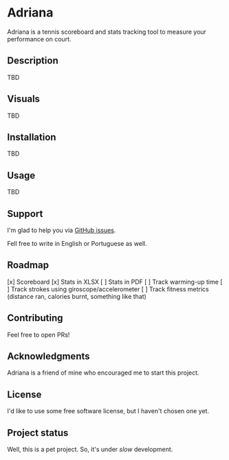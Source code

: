 # Adriana

Adriana is a tennis scoreboard and stats tracking tool to measure your performance on court.

## Description

TBD

## Visuals

TBD 

## Installation

TBD

## Usage

TBD

## Support

I'm glad to help you via [GitHub issues](https://github.com/acamargo/adriana/issues).

Fell free to write in English or Portuguese as well.

## Roadmap

[x] Scoreboard
[x] Stats in XLSX
[ ] Stats in PDF
[ ] Track warming-up time
[ ] Track strokes using giroscope/accelerometer
[ ] Track fitness metrics (distance ran, calories burnt, something like that)

## Contributing

Feel free to open PRs!

## Acknowledgments

Adriana is a friend of mine who encouraged me to start this project.

## License

I'd like to use some free software license, but I haven't chosen one yet.

## Project status

Well, this is a pet project. So, it's under *slow* development.